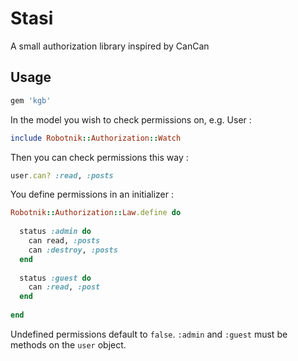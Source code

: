 # Stasi

A small authorization library inspired by CanCan

## Usage

```ruby
gem 'kgb'
```

In the model you wish to check permissions on, e.g. User :

```ruby
include Robotnik::Authorization::Watch
```

Then you can check permissions this way :

```ruby
user.can? :read, :posts
```

You define permissions in an initializer :

```ruby
Robotnik::Authorization::Law.define do
  
  status :admin do
    can read, :posts
    can :destroy, :posts
  end
  
  status :guest do
    can :read, :post
  end
  
end
```

Undefined permissions default to `false`.
`:admin` and `:guest` must be methods on the `user` object.
